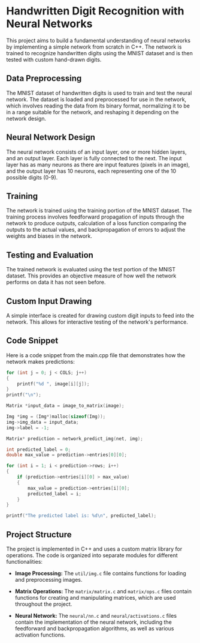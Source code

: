 # Handwritten Digit Recognition with Neural Networks

This project aims to build a fundamental understanding of neural networks by implementing a simple network from scratch in C++. The network is trained to recognize handwritten digits using the MNIST dataset and is then tested with custom hand-drawn digits.

## Data Preprocessing

The MNIST dataset of handwritten digits is used to train and test the neural network. The dataset is loaded and preprocessed for use in the network, which involves reading the data from its binary format, normalizing it to be in a range suitable for the network, and reshaping it depending on the network design.

## Neural Network Design

The neural network consists of an input layer, one or more hidden layers, and an output layer. Each layer is fully connected to the next. The input layer has as many neurons as there are input features (pixels in an image), and the output layer has 10 neurons, each representing one of the 10 possible digits (0-9).

## Training

The network is trained using the training portion of the MNIST dataset. The training process involves feedforward propagation of inputs through the network to produce outputs, calculation of a loss function comparing the outputs to the actual values, and backpropagation of errors to adjust the weights and biases in the network.

## Testing and Evaluation

The trained network is evaluated using the test portion of the MNIST dataset. This provides an objective measure of how well the network performs on data it has not seen before.

## Custom Input Drawing

A simple interface is created for drawing custom digit inputs to feed into the network. This allows for interactive testing of the network's performance.

## Code Snippet

Here is a code snippet from the main.cpp file that demonstrates how the network makes predictions:

```cpp
for (int j = 0; j < COLS; j++)
{
    printf("%d ", image[i][j]);
}
printf("\n");

Matrix *input_data = image_to_matrix(image);

Img *img = (Img*)malloc(sizeof(Img));
img->img_data = input_data;
img->label = -1; 

Matrix* prediction = network_predict_img(net, img);

int predicted_label = 0;
double max_value = prediction->entries[0][0];

for (int i = 1; i < prediction->rows; i++)
{
    if (prediction->entries[i][0] > max_value)
    {
        max_value = prediction->entries[i][0];
        predicted_label = i;
    }
}

printf("The predicted label is: %d\n", predicted_label);
```

## Project Structure

The project is implemented in C++ and uses a custom matrix library for operations. The code is organized into separate modules for different functionalities:

- **Image Processing:** The `util/img.c` file contains functions for loading and preprocessing images.

- **Matrix Operations:** The `matrix/matrix.c` and `matrix/ops.c` files contain functions for creating and manipulating matrices, which are used throughout the project.

- **Neural Network:** The `neural/nn.c` and `neural/activations.c` files contain the implementation of the neural network, including the feedforward and backpropagation algorithms, as well as various activation functions.
